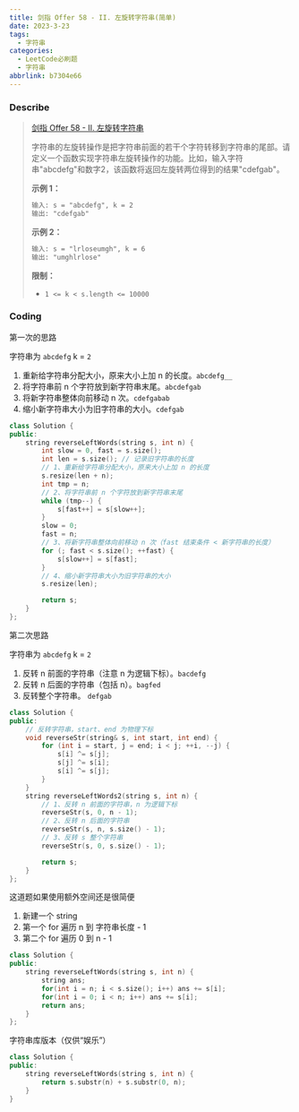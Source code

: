 ```yaml
---
title: 剑指 Offer 58 - II. 左旋转字符串(简单)
date: 2023-3-23
tags:
  - 字符串
categories:
  - LeetCode必刷题
  - 字符串
abbrlink: b7304e66
---
```


### Describe

> [剑指 Offer 58 - II. 左旋转字符串](https://leetcode.cn/problems/zuo-xuan-zhuan-zi-fu-chuan-lcof/)
>
> 字符串的左旋转操作是把字符串前面的若干个字符转移到字符串的尾部。请定义一个函数实现字符串左旋转操作的功能。比如，输入字符串"abcdefg"和数字2，该函数将返回左旋转两位得到的结果"cdefgab"。
>
> **示例 1：**
>
> ```txt
> 输入: s = "abcdefg", k = 2
> 输出: "cdefgab"
> ```
>
> **示例 2：**
>
> ```txt
> 输入: s = "lrloseumgh", k = 6
> 输出: "umghlrlose"
> ```
>
> **限制：**
>
> - `1 <= k < s.length <= 10000`

### Coding

第一次的思路

字符串为 `abcdefg` k = `2`

1. 重新给字符串分配大小，原来大小上加 n 的长度。`abcdefg__`
2. 将字符串前 n 个字符放到新字符串末尾。`abcdefgab`
3. 将新字符串整体向前移动 n 次。`cdefgabab`
4. 缩小新字符串大小为旧字符串的大小。`cdefgab`

```cpp
class Solution {
public:
    string reverseLeftWords(string s, int n) {
        int slow = 0, fast = s.size();
        int len = s.size(); // 记录旧字符串的长度
        // 1、重新给字符串分配大小，原来大小上加 n 的长度
        s.resize(len + n);
        int tmp = n;
        // 2、将字符串前 n 个字符放到新字符串末尾
        while (tmp--) {
            s[fast++] = s[slow++];
        }
        slow = 0;
        fast = n;
        // 3、将新字符串整体向前移动 n 次（fast 结束条件 < 新字符串的长度）
        for (; fast < s.size(); ++fast) {
            s[slow++] = s[fast];
        }
        // 4、缩小新字符串大小为旧字符串的大小
        s.resize(len);

        return s;
    }
};
```

第二次思路

字符串为 `abcdefg` k = `2`

1. 反转 n 前面的字符串（注意 n 为逻辑下标）。`bacdefg`
2. 反转 n 后面的字符串（包括 n）。`bagfed`
3. 反转整个字符串。 `defgab`

```cpp
class Solution {
public:
    // 反转字符串，start、end 为物理下标
    void reverseStr(string& s, int start, int end) {
        for (int i = start, j = end; i < j; ++i, --j) {
            s[i] ^= s[j];
            s[j] ^= s[i];
            s[i] ^= s[j];
        }
    }
    string reverseLeftWords2(string s, int n) {
        // 1、反转 n 前面的字符串，n 为逻辑下标
        reverseStr(s, 0, n - 1);
        // 2、反转 n 后面的字符串
        reverseStr(s, n, s.size() - 1);
        // 3、反转 s 整个字符串
        reverseStr(s, 0, s.size() - 1);

        return s;
    }
};
```

这道题如果使用额外空间还是很简便

1. 新建一个 string
2. 第一个 for 遍历 n 到 字符串长度 - 1
3. 第二个 for 遍历 0 到 n - 1

```cpp
class Solution {
public:
    string reverseLeftWords(string s, int n) {
        string ans;
        for(int i = n; i < s.size(); i++) ans += s[i];
        for(int i = 0; i < n; i++) ans += s[i];
        return ans;
    }
};
```

字符串库版本（仅供“娱乐”）

```cpp
class Solution {
public:
	string reverseLeftWords(string s, int n) {
		return s.substr(n) + s.substr(0, n);
    }
}
```

